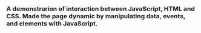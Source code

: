 ### A demonstrarion of interaction between JavaScript, HTML and CSS. Made the page dynamic by manipulating data, events, and elements with JavaScript.
